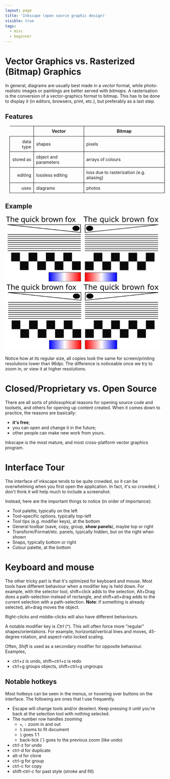 ```yaml
---
layout: page
title: 'Inkscape (open source graphic design)'
visible: true
tags:
  - misc
  - beginner
---
```


# Vector Graphics vs. Rasterized (Bitmap) Graphics

In general, diagrams are usually best made in a *vector* format, while photo-realistic images or paintings are better served with *bitmaps*. A rasterisation is the conversion of a vector-graphics format to bitmap. This has to be done to display it (in editors, browsers, print, etc.), but preferably as a last step.

## Features

<style>
table.content-tab {margin: 1em; width:100%;}
.content-tab td, .content-tab th {padding:1ex; border: .1ex solid black;}
.content-tab th:first-child {border: none;}
.content-tab td:first-child {text-align: right;
</style>
<table class="content-tab">
<tr><th></th> <th>Vector </th><th> Bitmap </th></tr>
<tr><td>data type   </td><td>shapes</td><td> pixels </td></tr>
<tr><td>stored as   </td><td>object and parameters </td><td> arrays of colours </td></tr>
<tr><td>editing   </td><td> lossless editing </td><td> loss due to rasterization (e.g. aliasing) </td></tr>
<tr><td>uses   </td><td> diagrams </td><td> photos </td></tr>
</table>

## Example

![Vector vs. Bitmap](./vector_bitmap.svg)

Notice how at its regular size, all copies look the same for screen/printing resolutions lower than 96dpi. The difference is noticeable once we try to zoom in, or view it at higher resolutions.

# Closed/Proprietary vs. Open Source

There are all sorts of philosophical reasons for opening source code and toolsets, and others for opening up content created. When it comes down to practice, the reasons are basically:
- **it's free**;
- you can open and change it in the future;
- other people can make new work from yours.

Inkscape is the most mature, and most cross-platform vector graphics program.

# Interface Tour

The interface of inkscape tends to be quite crowded, so it can be overwhelming when you first open the application. In fact, it's so crowded, I don't think it will help much to include a screenshot.

Instead, here are the important things to notice (in order of importance):
- Tool palette, typically on the left
- Tool-specific options, typically top-left
- Tool tips (e.g. modifier keys), at the bottom
- General toolbar (save, copy, group, **show panels**), maybe top or right
- Transform/Format/etc. panels, typically hidden, but on the right when shown
- Snaps, typically bottom or right
- Colour palette, at the bottom

# Keyboard and mouse
The other tricky part is that it's optimized for keyboard and mouse. Most tools have different behaviour when a modifier key is held down. For example, with the selector tool, shift+click adds to the selection, Alt+Drag does a path-selection instead of rectangle, and shift+alt+drag adds to the current selection with a path-selection.
**Note**: if something is already selected, alt+drag moves the object.

Right-clicks and middle-clicks will also have different behaviours.

A notable modifier key is *Ctrl* (^). This will often force more "regular" shapes/orientations. For example, horizontal/vertical lines and moves, 45-degree rotation, and aspect-ratio locked scaling.

Often, *Shift* is used as a secondary modifier for opposite behaviour. Examples,
- ctrl+z is undo, shift+ctrl+z is redo
- ctrl+g groups objects, shift+ctrl+g ungroups 

## Notable hotkeys

Most hotkeys can be seen in the menus, or hovering over buttons on the interface. The following are ones that I use frequently.

- Escape will change tools and/or deselect. Keep pressing it until you're back at the selection tool with nothing selected.
- The number row handles zooming 
  - `=`, `-` zoom in and out
  - `5` zooms to fit document
  - `1` goes 1:1
  - back-tick (`) goes to the previous zoom (like undo) 
- ctrl-z for undo
- ctrl-d for duplicate
- alt-d for clone
- ctrl-g for group
- ctrl-c for copy
- shift-ctrl-c for past style (stroke and fill)


